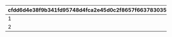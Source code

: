 |cfdd6d4e38f9b341fd95748d4fca2e45d0c2f8657f663783035f90b2112efbb5|3b93c45ffae429c245b2a8151dc538716cdecd6b557eed47959c34ea325985ec|59491f1d6248b2857ec78a8c09be67d147a15273a74c0ce36aee228c0d1b5071|483bce02850438b69df5f8e18fdfb61d26923839ea39800e0adc118288022217|779002a307dd75065478a1a7932986141138326d9746afdffb371c175b076973|0834f723c54236cf69ad43aee73a483e68737019de4088cd076d147c0d6191b4|a695853a61e18f4b03d49c88f9838860f2ac4ebeb1ab3e6fe5551f2e54df819a|8a337f854f26bf89d0e00ad3c5fbac7fa80d6a671e90cf775fc2d2c8cd4eae18|
| --- | --- | --- | --- | --- | --- | --- | --- |
|1|1004|804100401|4|5|200|0|0|
|2|1004|804100402|1|5|0|0|0|